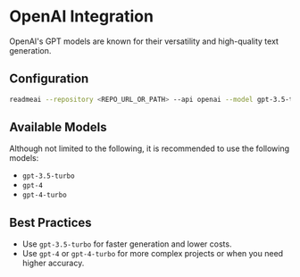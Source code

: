 # OpenAI Integration

OpenAI's GPT models are known for their versatility and high-quality text generation.

## Configuration
```sh
readmeai --repository <REPO_URL_OR_PATH> --api openai --model gpt-3.5-turbo
```

## Available Models

Although not limited to the following, it is recommended to use the following models:
- `gpt-3.5-turbo`
- `gpt-4`
- `gpt-4-turbo`

## Best Practices

- Use `gpt-3.5-turbo` for faster generation and lower costs.
- Use `gpt-4` or `gpt-4-turbo` for more complex projects or when you need higher accuracy.
